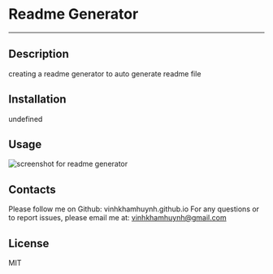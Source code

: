 
# Readme Generator
___


## Description 

creating a readme generator to auto generate readme file


## Installation 

undefined

## Usage


![screenshot for readme generator](/asset/screenshot.png)

## Contacts 

Please follow me on Github: vinhkhamhuynh.github.io 
For any questions or to report issues, please email me at: vinhkhamhuynh@gmail.com


## License 

MIT

